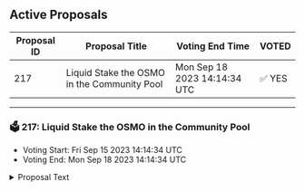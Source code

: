 ## Active Proposals

| Proposal ID | Proposal Title | Voting End Time | VOTED |
|-------------|----------------|-----------------|-------|
| 217 | Liquid Stake the OSMO in the Community Pool | Mon Sep 18 2023 14:14:34 UTC | ✅ YES |

---

### 🗳 217: Liquid Stake the OSMO in the Community Pool
- Voting Start: Fri Sep 15 2023 14:14:34 UTC
- Voting End: Mon Sep 18 2023 14:14:34 UTC

<details>
<summary>Proposal Text</summary>
 
Please ignore prop #216, it was submitted with an incorrect recipient address. Prop #216 should be voted down, as that prop does NOT send OSMO to the correct address. This is the valid proposal, with recipient address stars1ysr6l962ugtlz3at3mvwxf02gh047tzkwcu9tv58ws943muvtxvqhrkask.nn## SummarynnThere are currently 246,805 OSMO in the [Stargaze community pool](https://dev.mintscan.io/stargaze/community-pool). These funds have been there since genesis, when Stargaze conducted a token swap with Osmosis. Since then, the OSMO hasn't been touched. As it's been unstaked this whole time, it's missed out on roughly 150K OSMO of staking rewards.nnThis proposal aims to liquid stake all the OSMO in the community pool for stOSMO, so that it can earn staking rewards while remaining liquid. If this proposal passed, the stOSMO owned by Stargaze would earn 27,272 OSMO per year, given the [current stOSMO APY](https://app.stride.zone/?chain=OSMO).nnAs for implementation, this proposal aims to transfer the community pool OSMO to a DAODAO multisig comprised of trusted community members. The multisig would liquid stake the OSMO, and then transfer the resultant stOSMO back to the community pool. Stargaze governance would then be in full control of the stOSMO, and the multisig would dissolve itself.nn## JustificationnnThe OSMO in the community pool is idle and therefore is currently being inflated away. In order to prevent this from happening further, it is important to put the OSMO to work.nnThe best way to do this is Liquid Staking. By Liquid Staking at the current [11.05% APY](https://app.stride.zone/?chain=OSMO), the community pool would accrue the equivalent 27,272 OSMO (almost $10k USD) per year in staking rewards while remaining liquid.nnAdditionally, this aligns the Stargaze Community with the Osmosis ecosystem, as by liquid staking the OSMO, Stargaze is contributing to Osmosis chain security.nn## Why Stride?nn- Stride has Withdrawals: This ensures that the stOSMO in the community pool can be unstaked and redeemed.n- stOSMO has Deep Liquidity: In case the stOSMO needs to be sold in exchange for OSMO, there should be sufficiently deep liquidity such that the funds are not at the risk of being sold below the peg of stOSMO (the rate at which the Stride protocol redeems stOSMO for OSMO). The [stOSMO/OSMO pool](https://app.osmosis.zone/pool/833) on Osmosis is an incentivized stableswap pool, which bolsters the strength of stOSMO's peg. It is also the 6th largest pool on Osmosis with around $2.3mm USD of liquidity.n- Security: Stride has taken [several measures](https://www.stride.zone/blog/security-at-stride), including recurring audits, rate limiting and chain minimalism to obtain the highest level of security. This makes stOSMO an incredibly secure LST.n- Existing Alignment between Stargaze and Stride: Stride is aligned with Stargaze. For instance, there are currently [nearly 37.5m STARS](https://www.mintscan.io/stride/assets) liquid staked with [Stride](https://app.stride.zone/?chain=OSMO). Stride also [spent 15k STRD from its community pool](https://commonwealth.im/stride/discussion/11516-stride-to-acquire-a-few-of-the-most-important-cosmos-cultural-artefacts-bad-kids) acquiring Bad Kids earlier this year.n- Validator Alignment: Osmosis is currently undergoing [Stride's host chain validator selection process](https://commonwealth.im/stride/discussion/12223-select-new-stride-protocol-hostchain-validators-for-cosmos-hub-and-osmosis), and the Stride community is likely to pick some great validators to which the OSMO staked with Stride will be delegated. Validators that relay between Stargaze and Osmosis are likely to be included, as these sorts of contributions are criteria the Stride community considers in its validator selection.nn## DetailsnnIf this proposal passes, it will release 246,805 OSMO from the Stargaze community pool to a subDAO / multisig with the address stars1ysr6l962ugtlz3at3mvwxf02gh047tzkwcu9tv58ws943muvtxvqhrkask (view it [here](https://daodao.zone/dao/stars1ysr6l962ugtlz3at3mvwxf02gh047tzkwcu9tv58ws943muvtxvqhrkask))nn- Jorge (Stargaze): stars14a3593je3ezmhgc6glp3epmx5a922df45rjuh9n- John Galt (Stride): stars1g4mzycyfgh5g4nyjs2sk0nqt53ng8t9skrqz8yn- Alkadeta (Stargaze Validator): stars1rhcrnt9dqzufq2pu5ypzk29c65fdzvgrgen44vnnThe multisig signers have bound themselves to follow this set of instructions. Multisig signers will:nn1. Liquid stake 246,805 OSMO with Stride protocol, resulting in a certain amount of stOSMO.n2. Send the full amount of stOSMO received as a result of liquid staking to the Stargaze Community Pool address.nn## Final ThoughtsnnLiquid staking the OSMO in the Stargaze Community Pool for stOSMO will be extremely valuable to the Stargaze community. Not only would this allow the Community Pool to stay liquid while earning yield, it will also contribute to Osmosis' chain security.nnPlease refer [here for the commonwealth discussion](https://commonwealth.im/stargaze/discussion/13107-liquid-stake-the-osmo-in-the-community-pool).nnDisclaimer: this prop was put up by a Stride contributor.
</details>
